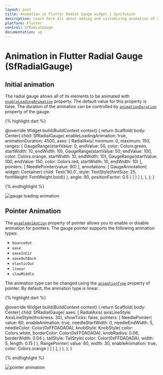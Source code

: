 ```yaml
---
layout: post
title: Animation in Flutter Radial Gauge widget | Syncfusion
description: Learn here all about adding and customizing animation of Syncfusion Flutter Radial Gauge (SfRadialGauge) widget and more.
platform: Flutter
control: SfRadialGauge
documentation: ug
---
```


# Animation in Flutter Radial Gauge (SfRadialGauge)

## Initial animation

The radial gauge allows all of its elements to be animated with [`enableLoadingAnimation`](https://pub.dev/documentation/syncfusion_flutter_gauges/latest/gauges/SfRadialGauge/enableLoadingAnimation.html) property. The default value for this property is false. The duration of the animation can be controlled by [`animationDuration`](https://pub.dev/documentation/syncfusion_flutter_gauges/latest/gauges/SfRadialGauge/animationDuration.html) property of the gauge.

{% highlight dart %}

  @override
  Widget build(BuildContext context) {
    return Scaffold(
      body: Center(
        child: SfRadialGauge(
          enableLoadingAnimation: true, 
          animationDuration: 4500,
          axes: <RadialAxis>[
            RadialAxis(
              minimum: 0,
              maximum: 150,
              ranges: <GaugeRange>[
                GaugeRange(startValue: 0, endValue: 50, color: Colors.green, startWidth: 10, endWidth: 10),
                GaugeRange(startValue: 50, endValue: 100, color: Colors.orange, startWidth: 10, endWidth: 10),
                GaugeRange(startValue: 100, endValue: 150, color: Colors.red, startWidth: 10, endWidth: 10)
              ],
              pointers: <GaugePointer>[
                NeedlePointer(value: 90)
              ],
              annotations: <GaugeAnnotation>[
                GaugeAnnotation(
                  widget: Container(
                    child: Text('90.0', style: TextStyle(fontSize: 25, fontWeight: FontWeight.bold))
                  ),
                  angle: 90,
                  positionFactor: 0.5
                )
              ]
            )
          ]
        ),
      ),
    );
  }

{% endhighlight %}

![gauge loading animation](images/animation/initial_Animation.gif)

## Pointer Animation

The [`enableAnimation`](https://pub.dev/documentation/syncfusion_flutter_gauges/latest/gauges/GaugePointer/enableAnimation.html) property of pointer allows you to enable or disable animation for pointers. The gauge pointer supports the following animation types:

* `bounceOut`
* `ease`
* `easeInCir`
* `easeOutBack`
* `elasticOut`
* `linear`
* `slowMiddle`

The animation type can be changed using the [`animationType`](https://pub.dev/documentation/syncfusion_flutter_gauges/latest/gauges/GaugePointer/animationType.html) property of pointer. By default, the animation type is linear.

{% highlight dart %}

  @override
  Widget build(BuildContext context) {
    return Scaffold(
      body: Center(
        child: SfRadialGauge(
          axes: <RadialAxis>[
            RadialAxis(
              axisLineStyle: AxisLineStyle(thickness: 30), 
              showTicks: false,
              pointers: <GaugePointer>[
                NeedlePointer(
                  value: 60, 
                  enableAnimation: true,
                  needleStartWidth: 0,
                  needleEndWidth: 5, 
                  needleColor: Color(0xFFDADADA),
                  knobStyle: KnobStyle(
                    color: Colors.white, 
                    borderColor: Color(0xFFDADADA),
                    knobRadius: 0.06,
                    borderWidth: 0.04
                  ),
                  tailStyle: TailStyle(
                    color: Color(0xFFDADADA), 
                    width: 5,
                    length: 0.15
                  )
                ),
                RangePointer(
                  value: 60, 
                  width: 30, 
                  enableAnimation: true, 
                  color: Colors.orange
                )
              ]
            )
          ],
        )
      ),
    );
  }

{% endhighlight %}

![pointer animation](images/animation/animation.gif)
